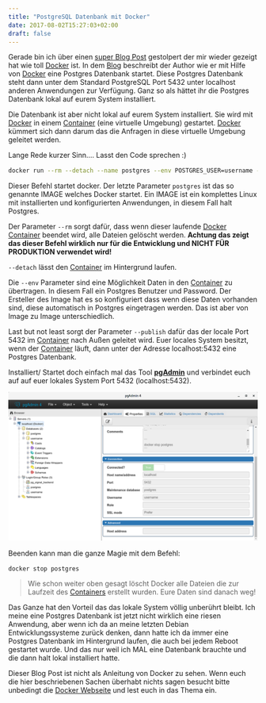 ```yaml
---
title: "PostgreSQL Datenbank mit Docker"
date: 2017-08-02T15:27:03+02:00
draft: false
---
```


Gerade bin ich über einen [super Blog Post][blog] gestolpert der mir wieder gezeigt hat wie toll [Docker][docker] ist.
In dem [Blog][blog] beschreibt der Author wie er mit Hilfe von [Docker][docker] eine Postgres Datenbank startet. Diese Postgres Datenbank steht dann unter dem Standard PostgreSQL Port 5432 unter localhost anderen Anwendungen zur Verfügung. Ganz so als hättet ihr die Postgres Datenbank lokal auf eurem System installiert.

Die Datenbank ist aber nicht lokal auf eurem System installiert. Sie wird mit [Docker][docker] in einem [Container][docker-container] (eine virtuelle Umgebung) gestartet. [Docker][docker] kümmert sich dann darum das die Anfragen in diese virtuelle Umgebung geleitet werden.

Lange Rede kurzer Sinn.... Lasst den Code sprechen :)

```bash
docker run --rm --detach --name postgres --env POSTGRES_USER=username --env POSTGRES_PASSWORD=password --publish 127.0.0.1:5432:5432 postgres
```
Dieser Befehl startet docker. Der letzte Parameter `postgres` ist das so genannte IMAGE welches Docker startet. Ein IMAGE ist ein komplettes Linux mit installierten und konfigurierten Anwendungen, in diesem Fall halt Postgres.

Der Parameter `--rm` sorgt dafür, dass wenn dieser laufende [Docker][docker] [Container][docker-container] beendet wird, alle Dateien gelöscht werden. **Achtung das zeigt das dieser Befehl wirklich nur für die Entwicklung und NICHT FÜR PRODUKTION verwendet wird!**

`--detach` lässt den [Container][docker-container] im Hintergrund laufen.

Die `--env` Parameter sind eine Möglichkeit Daten in den [Container][docker-container] zu übertragen. In diesem Fall ein Postgres Benutzer und Password. Der Ersteller des Image hat es so konfiguriert dass wenn diese Daten vorhanden sind, diese automatisch in Postgres eingetragen werden. Das ist aber von Image zu Image unterschiedlich.

Last but not least sorgt der Parameter `--publish` dafür das der locale Port 5432 im [Container][docker-container] nach Außen geleitet wird. Euer locales System besitzt, wenn der [Container][docker-container] läuft, dann unter der Adresse localhost:5432 eine Postgres Datenbank.

Installiert/ Startet doch einfach mal das Tool [**pgAdmin**][pgadmin] und verbindet euch auf auf euer lokales System Port 5432 (localhost:5432).

[!["Example Konfiguration pgAdmin"](./pgadmin.png)](./pgadmin.png)

Beenden kann man die ganze Magie mit dem Befehl:

```bash
docker stop postgres
```

> Wie schon weiter oben gesagt löscht Docker alle Dateien die zur Laufzeit des [Containers][docker-container] erstellt wurden. Eure Daten sind danach weg!

Das Ganze hat den Vorteil das das lokale System völlig unberührt bleibt. Ich meine eine Postgres Datenbank ist jetzt nicht wirklich eine riesen Anwendung, aber wenn ich da an meine letzten Debian Entwicklungssysteme zurück denken, dann hatte ich da immer eine Postgres Datenbank im Hintergrund laufen, die auch bei jedem Reboot gestartet wurde. Und das nur weil ich MAL eine Datenbank brauchte und die dann halt lokal installiert hatte.

Dieser Blog Post ist nicht als Anleitung von Docker zu sehen. Wenn euch die hier beschriebenen Sachen überhabt nichts sagen besucht bitte unbedingt die [Docker Webseite][docker] und lest euch in das Thema ein.


[blog]: https://medium.com/@Buys/grokking-diesel-652cb8886a63
[docker]: https://www.docker.com/what-container
[docker-container]: https://www.docker.com/what-container
[pgadmin]: https://www.pgadmin.org/

